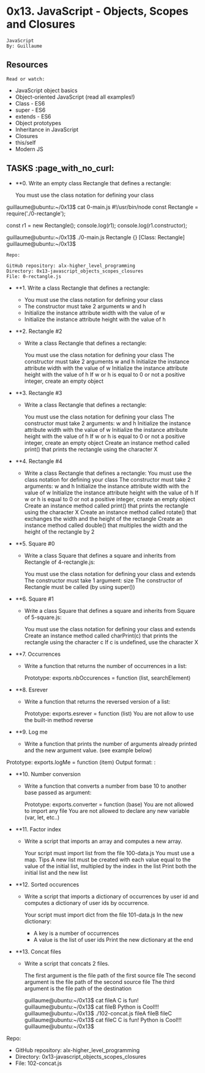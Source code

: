 # 0x13. JavaScript - Objects, Scopes and Closures
	JavaScript
 	By: Guillaume

## Resources
	Read or watch:

* JavaScript object basics
* Object-oriented JavaScript (read all examples!)
* Class - ES6
* super - ES6
* extends - ES6
* Object prototypes
* Inheritance in JavaScript
* Closures
* this/self
* Modern JS

## TASKS :page_with_no_curl:

* **0. Write an empty class Rectangle that defines a rectangle:

	You must use the class notation for defining your class


guillaume@ubuntu:~/0x13$ cat 0-main.js
#!/usr/bin/node
const Rectangle = require('./0-rectangle');

const r1 = new Rectangle();
console.log(r1);
console.log(r1.constructor);

guillaume@ubuntu:~/0x13$ ./0-main.js
Rectangle {}
[Class: Rectangle]
guillaume@ubuntu:~/0x13$ 

	Repo:

	GitHub repository: alx-higher_level_programming
	Directory: 0x13-javascript_objects_scopes_closures
	File: 0-rectangle.js


* **1. Write a class Rectangle that defines a rectangle:

  * You must use the class notation for defining your class
  * The constructor must take 2 arguments w and h
  * Initialize the instance attribute width with the value of w
  * Initialize the instance attribute height with the value of h


* **2. Rectangle #2
  
  * Write a class Rectangle that defines a rectangle:

	You must use the class notation for defining your class
	The constructor must take 2 arguments w and h
	Initialize the instance attribute width with the value of w
	Initialize the instance attribute height with the value of h
	If w or h is equal to 0 or not a positive integer, create an empty object

* **3. Rectangle #3

  * Write a class Rectangle that defines a rectangle:

	You must use the class notation for defining your class
	The constructor must take 2 arguments: w and h
	Initialize the instance attribute width with the value of w
	Initialize the instance attribute height with the value of h
	If w or h is equal to 0 or not a positive integer, create an empty object
	Create an instance method called print() that prints the rectangle using the character X

* **4. Rectangle #4

  * Write a class Rectangle that defines a rectangle:
	You must use the class notation for defining your class
	The constructor must take 2 arguments: w and h
	Initialize the instance attribute width with the value of w
	Initialize the instance attribute height with the value of h
	If w or h is equal to 0 or not a positive integer, create an empty object
	Create an instance method called print() that prints the rectangle using the character X
	Create an instance method called rotate() that exchanges the width and the height of the rectangle
	Create an instance method called double() that multiples the width and the height of the rectangle by 2

* **5. Square #0

  * Write a class Square that defines a square and inherits from Rectangle of 4-rectangle.js:

	You must use the class notation for defining your class and extends
	The constructor must take 1 argument: size
	The constructor of Rectangle must be called (by using super())

* **6.  Square #1

  * Write a class Square that defines a square and inherits from Square of 5-square.js:

	You must use the class notation for defining your class and extends
	Create an instance method called charPrint(c) that prints the rectangle using the character c
	If c is undefined, use the character X

* **7. Occurrences

  * Write a function that returns the number of occurrences in a list:

	Prototype: exports.nbOccurences = function (list, searchElement)

* **8. Esrever

  * Write a function that returns the reversed version of a list:

	Prototype: exports.esrever = function (list)
	You are not allow to use the built-in method reverse

* **9. Log me

  * Write a function that prints the number of arguments already printed and the new argument value. (see example below)

Prototype: exports.logMe = function (item)
Output format: <number arguments already printed>: <current argument value>

* **10. Number conversion
  
  * Write a function that converts a number from base 10 to another base passed as argument:

	Prototype: exports.converter = function (base)
	You are not allowed to import any file
	You are not allowed to declare any new variable (var, let, etc..)

* **11. Factor index

  * Write a script that imports an array and computes a new array.

	Your script must import list from the file 100-data.js
	You must use a map. Tips
	A new list must be created with each value equal to the value of the initial list, multipled by the index in the list
	Print both the initial list and the new list

* **12. Sorted occurences

  * Write a script that imports a dictionary of occurrences by user id and computes a dictionary of user ids by occurrence.

	Your script must import dict from the file 101-data.js
	In the new dictionary:
	 * A key is a number of occurrences
	 * A value is the list of user ids
	Print the new dictionary at the end

* **13. Concat files

  * Write a script that concats 2 files.

	The first argument is the file path of the first source file
	The second argument is the file path of the second source file
	The third argument is the file path of the destination

	guillaume@ubuntu:~/0x13$ cat fileA
	C is fun!
	guillaume@ubuntu:~/0x13$ cat fileB
	Python is Cool!!!
	guillaume@ubuntu:~/0x13$ ./102-concat.js fileA fileB fileC
	guillaume@ubuntu:~/0x13$ cat fileC
	C is fun!
	Python is Cool!!!
	guillaume@ubuntu:~/0x13$ 

Repo:

* GitHub repository: alx-higher_level_programming
* Directory: 0x13-javascript_objects_scopes_closures
* File: 102-concat.js






